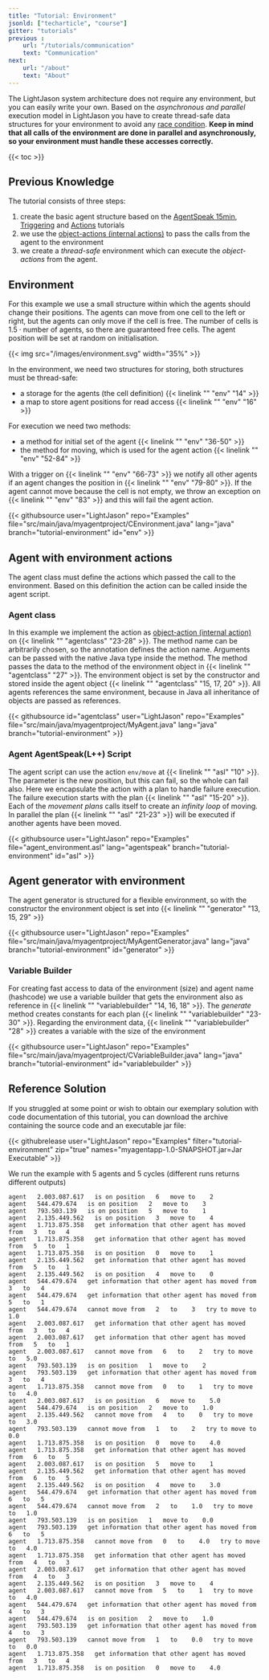 ```yaml
---
title: "Tutorial: Environment"
jsonld: ["techarticle", "course"]
gitter: "tutorials"
previous :
    url: "/tutorials/communication"
    text: "Communication"  
next:
    url: "/about"
    text: "About"          
---
```



The LightJason system architecture does not require any environment, but you can easily write your own. Based on the _asynchronous and parallel_ execution model in LightJason you have to create thread-safe data structures for your environment to avoid any [race condition](https://en.wikipedia.org/wiki/Race_condition).
__Keep in mind that all calls of the environment are done in parallel and asynchronously, so your environment must handle these accesses correctly.__

{{< toc >}}

## Previous Knowledge

The tutorial consists of three steps:

1. create the basic agent structure based on the [AgentSpeak 15min](/tutorials/agentspeak-in-fifteen-minutes/), [Triggering](/tutorials/trigger/) and [Actions](/tutorials/actions/) tutorials
2. we use the [object-actions (internal actions)](/tutorials/actions/#object-actions-internal-actions) to pass the calls from the agent to the environment
3. we create a _thread-safe_ environment which can execute the _object-actions_ from the agent.


## Environment

For this example we use a small structure within which the agents should change their positions. The agents can move from one cell to the left or right, but the agents can only move if the cell is free. The number of cells is $1.5 \cdot \text{number of agents}$, so there are guaranteed free cells. The agent position will be set at random on initialisation.

{{< img src="/images/environment.svg" width="35%" >}}

In the environment, we need two structures for storing, both structures must be thread-safe:

* a storage for the agents (the cell definition) {{< linelink "" "env" "14" >}}
* a map to store agent positions for read access {{< linelink "" "env" "16" >}}

For execution we need two methods:

* a method for initial set of the agent {{< linelink "" "env" "36-50" >}}
* the method for moving, which is used for the agent action {{< linelink "" "env" "52-84" >}}

With a trigger on {{< linelink "" "env" "66-73" >}} we notify all other agents if an agent changes the position in {{< linelink "" "env" "79-80" >}}. If the agent cannot move because the cell is not empty, we throw an exception on {{< linelink "" "env" "83" >}} and this will fail the agent action.

<!-- htmlmin:ignore -->
{{< githubsource user="LightJason" repo="Examples" file="src/main/java/myagentproject/CEnvironment.java" lang="java" branch="tutorial-environment" id="env" >}}
<!-- htmlmin:ignore -->



## Agent with environment actions

The agent class must define the actions which passed the call to the environment. Based on this definition the action can be called inside the agent script.

### Agent class

In this example we implement the action as [object-action (internal action)](/tutorials/actions/#object-actions-internal-actions) on {{< linelink "" "agentclass" "23-28" >}}. The method name can be arbitrarily chosen, so the annotation defines the action name. Arguments can be passed with the native Java type inside the method.
The method passes the data to the method of the environment object in {{< linelink "" "agentclass" "27" >}}. The environment object is set by the constructor and stored inside the agent object {{< linelink "" "agentclass" "15, 17, 20" >}}. All agents references the same environment, because in Java all inheritance of objects are passed as references.

<!-- htmlmin:ignore -->
{{< githubsource id="agentclass" user="LightJason" repo="Examples" file="src/main/java/myagentproject/MyAgent.java" lang="java" branch="tutorial-environment" >}}
<!-- htmlmin:ignore -->

### Agent AgentSpeak(L++) Script

The agent script can use the action ```env/move``` at {{< linelink "" "asl" "10" >}}. The parameter is the new position, but this can fail, so the whole can fail also. Here we encapsulate the action with a plan to handle failure execution. The failure execution starts with the plan {{< linelink "" "asl" "15-20" >}}. Each of the _movement plans_ calls itself to create an _infinity loop_ of moving. In parallel the plan {{< linelink "" "asl" "21-23" >}} will be executed if another agents have been moved.

<!-- htmlmin:ignore -->
{{< githubsource user="LightJason" repo="Examples" file="agent_environment.asl" lang="agentspeak" branch="tutorial-environment" id="asl" >}}
<!-- htmlmin:ignore -->



## Agent generator with environment

The agent generator is structured for a flexible environment, so with the constructor the environment object is set into {{< linelink "" "generator" "13, 15, 29" >}}

<!-- htmlmin:ignore -->
{{< githubsource user="LightJason" repo="Examples" file="src/main/java/myagentproject/MyAgentGenerator.java" lang="java" branch="tutorial-environment" id="generator" >}}
<!-- htmlmin:ignore -->

### Variable Builder

For creating fast access to data of the environment (size) and agent name (hashcode) we use a variable builder that gets the environment also as reference in {{< linelink "" "variablebuilder" "14, 16, 18" >}}. The _generate_ method creates constants for each plan {{< linelink "" "variablebuilder" "23-30" >}}. Regarding the environment data, {{< linelink "" "variablebuilder"  "28" >}} creates a variable with the size of the environment

<!-- htmlmin:ignore -->
{{< githubsource user="LightJason" repo="Examples" file="src/main/java/myagentproject/CVariableBuilder.java" lang="java" branch="tutorial-environment" id="variablebuilder" >}}
<!-- htmlmin:ignore -->


## Reference Solution

If you struggled at some point or wish to obtain our exemplary solution with code documentation of this tutorial, you can download the archive containing the source code and an executable jar file:

{{< githubrelease user="LightJason" repo="Examples" filter="tutorial-environment" zip="true" names="myagentapp-1.0-SNAPSHOT.jar=Jar Executable" >}}

We run the example with 5 agents and 5 cycles (different runs returns different outputs)

```commandline
agent   2.003.087.617   is on position   6   move to    2
agent   544.479.674   is on position   2   move to    3
agent   793.503.139   is on position   5   move to    1
agent   2.135.449.562   is on position   3   move to    4
agent   1.713.875.358   get information that other agent has moved from   3   to   4
agent   1.713.875.358   get information that other agent has moved from   5   to   1
agent   1.713.875.358   is on position   0   move to    1
agent   2.135.449.562   get information that other agent has moved from   5   to   1
agent   2.135.449.562   is on position   4   move to    0
agent   544.479.674   get information that other agent has moved from   3   to   4
agent   544.479.674   get information that other agent has moved from   5   to   1
agent   544.479.674   cannot move from   2   to    3   try to move to   1.0
agent   2.003.087.617   get information that other agent has moved from   3   to   4
agent   2.003.087.617   get information that other agent has moved from   5   to   1
agent   2.003.087.617   cannot move from   6   to    2   try to move to   5.0
agent   793.503.139   is on position   1   move to    2
agent   793.503.139   get information that other agent has moved from   3   to   4
agent   1.713.875.358   cannot move from   0   to    1   try to move to   4.0
agent   2.003.087.617   is on position   6   move to    5.0
agent   544.479.674   is on position   2   move to    1.0
agent   2.135.449.562   cannot move from   4   to    0   try to move to   3.0
agent   793.503.139   cannot move from   1   to    2   try to move to   0.0
agent   1.713.875.358   is on position   0   move to    4.0
agent   1.713.875.358   get information that other agent has moved from   6   to   5
agent   2.003.087.617   is on position   5   move to    1
agent   2.135.449.562   get information that other agent has moved from   6   to   5
agent   2.135.449.562   is on position   4   move to    3.0
agent   544.479.674   get information that other agent has moved from   6   to   5
agent   544.479.674   cannot move from   2   to    1.0   try to move to   1.0
agent   793.503.139   is on position   1   move to    0.0
agent   793.503.139   get information that other agent has moved from   6   to   5
agent   1.713.875.358   cannot move from   0   to    4.0   try to move to   4.0
agent   1.713.875.358   get information that other agent has moved from   4   to   3
agent   2.003.087.617   get information that other agent has moved from   4   to   3
agent   2.135.449.562   is on position   3   move to    4
agent   2.003.087.617   cannot move from   5   to    1   try to move to   4.0
agent   544.479.674   get information that other agent has moved from   4   to   3
agent   544.479.674   is on position   2   move to    1.0
agent   793.503.139   get information that other agent has moved from   4   to   3
agent   793.503.139   cannot move from   1   to    0.0   try to move to   0.0
agent   1.713.875.358   get information that other agent has moved from   3   to   4
agent   1.713.875.358   is on position   0   move to    4.0
```
